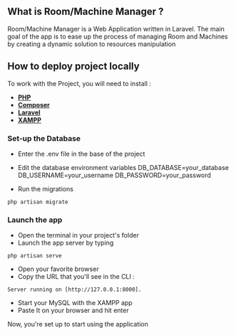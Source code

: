 ## What is Room/Machine Manager ?

Room/Machine Manager is a Web Application written in Laravel. The main goal of the app is to ease up the 
process of managing Room and Machines by creating a dynamic solution to resources manipulation

## How to deploy project locally

To work with the Project, you will need to install : 
- **[PHP](https://www.php.net/)**
- **[Composer](https://getcomposer.org/)**
- **[Laravel](https://laravel.com/)**
- **[XAMPP](https://www.apachefriends.org/fr/index.html)**

### Set-up the Database
- Enter the .env file in the base of the project
- Edit the database environment variables
    DB_DATABASE=your_database
    DB_USERNAME=your_username
    DB_PASSWORD=your_password

- Run the migrations
```
php artisan migrate
```

### Launch the app

- Open the terminal in your project's folder
- Launch the app server by typing 
```
php artisan serve
```
- Open your favorite browser
- Copy the URL that you'll see in the CLI : 
```
Server running on [http://127.0.0.1:8000]. 
```
- Start your MySQL with the XAMPP app
- Paste It on your browser and hit enter

Now, you're set up to start using the application


